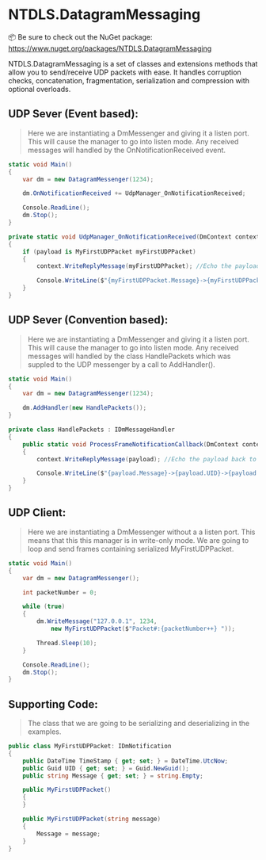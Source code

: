 # NTDLS.DatagramMessaging

📦 Be sure to check out the NuGet package: https://www.nuget.org/packages/NTDLS.DatagramMessaging

NTDLS.DatagramMessaging is a set of classes and extensions methods that allow you to send/receive
UDP packets with ease. It handles corruption checks, concatenation, fragmentation, serialization
and compression with optional overloads.

## UDP Sever (Event based):
> Here we are instantiating a DmMessenger and giving it a listen port. This will cause the
> manager to go into listen mode. Any received messages will handled by the OnNotificationReceived event.
```csharp
static void Main()
{
    var dm = new DatagramMessenger(1234);

    dm.OnNotificationReceived += UdpManager_OnNotificationReceived;

    Console.ReadLine();
    dm.Stop();
}

private static void UdpManager_OnNotificationReceived(DmContext context, IDmNotification payload)
{
    if (payload is MyFirstUDPPacket myFirstUDPPacket)
    {
        context.WriteReplyMessage(myFirstUDPPacket); //Echo the payload back to the sender.

        Console.WriteLine($"{myFirstUDPPacket.Message}->{myFirstUDPPacket.UID}->{myFirstUDPPacket.TimeStamp}");
    }
}
```

## UDP Sever (Convention based):
> Here we are instantiating a DmMessenger and giving it a listen port. This will cause the
> manager to go into listen mode. Any received messages will handled by the class HandlePackets
> which was suppled to the UDP messenger by a call to AddHandler().
```csharp
static void Main()
{
    var dm = new DatagramMessenger(1234);

    dm.AddHandler(new HandlePackets());
}

private class HandlePackets : IDmMessageHandler
{
    public static void ProcessFrameNotificationCallback(DmContext context, MyFirstUDPPacket payload)
    {
        context.WriteReplyMessage(payload); //Echo the payload back to the sender.

        Console.WriteLine($"{payload.Message}->{payload.UID}->{payload.TimeStamp}");
    }
}
```

## UDP Client:
> Here we are instantiating a DmMessenger without a a listen port. This means that this this
> manager is in write-only mode. We are going to loop and send frames containing serialized MyFirstUDPPacket.
```csharp
static void Main()
{
    var dm = new DatagramMessenger();

    int packetNumber = 0;

    while (true)
    {
        dm.WriteMessage("127.0.0.1", 1234,
            new MyFirstUDPPacket($"Packet#:{packetNumber++} "));

        Thread.Sleep(10);
    }

    Console.ReadLine();
    dm.Stop();
}
```

## Supporting Code:
> The class that we are going to be serializing and deserializing in the examples.
```csharp
public class MyFirstUDPPacket: IDmNotification
{
    public DateTime TimeStamp { get; set; } = DateTime.UtcNow;
    public Guid UID { get; set; } = Guid.NewGuid();
    public string Message { get; set; } = string.Empty;

    public MyFirstUDPPacket()
    {
    }

    public MyFirstUDPPacket(string message)
    {
        Message = message;
    }
}
```

